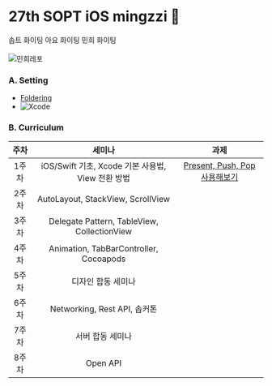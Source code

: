 # 27th SOPT iOS mingzzi 🍎
솝트 화이팅 아요 화이팅 민희 화이팅<br><br>
![민희레포](https://user-images.githubusercontent.com/51286963/95594282-b6478280-0a85-11eb-99e5-d09dcb5fa5d3.png)

### A. Setting
- [ Foldering ](./README/Foldering.md)<br>
- ![Xcode](https://img.shields.io/badge/Xcode-12.0.1-blue)

### B. Curriculum
| <center>주차</center>  | <center>세미나</center>   | <center>과제</center>   |
| ------------ | ------------ | ------------ |
| <center>1주차</center>  | <center>iOS/Swift 기초, Xcode 기본 사용법, View 전환 방법</center> | <center>[Present, Push, Pop 사용해보기](./README/1Week_README.md)</center> | 
| <center>2주차</center>  | <center>AutoLayout, StackView, ScrollView</center> | | 
| <center>3주차</center>  | <center>Delegate Pattern, TableView, CollectionView</center> | | 
| <center>4주차</center>  | <center>Animation, TabBarController, Cocoapods</center> | | 
| <center>5주차</center>  | <center>디자인 합동 세미나</center> | | 
| <center>6주차</center>  | <center>Networking, Rest API, 솝커톤</center> | | 
| <center>7주차</center>  | <center>서버 합동 세미나</center> | | 
| <center>8주차</center>  | <center>Open API</center> | | 